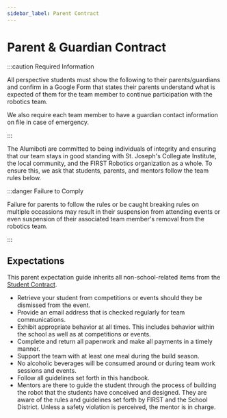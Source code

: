 ```yaml
---
sidebar_label: Parent Contract
---
```


# Parent & Guardian Contract

:::caution Required Information

All perspective students must show the following to their parents/guardians and confirm in a Google Form that states their parents understand what is expected of them for the team member to continue participation with the robotics team.

We also require each team member to have a guardian contact information on file in case of emergency.

:::

The Alumiboti are committed to being individuals of integrity and ensuring that our team stays in good standing with St. Joseph's Collegiate Institute, the local community, and the FIRST Robotics organization as a whole. To ensure this, we ask that students, parents, and mentors follow the team rules below.

:::danger Failure to Comply

Failure for parents to follow the rules or be caught breaking rules on multiple occassions may result in their suspension from attending events or even suspension of their associated team member's removal from the robotics team.

:::

## Expectations

This parent expectation guide inherits all non-school-related items from the [Student Contract](./student-contract).

- Retrieve your student from competitions or events should they be dismissed from the event.
- Provide an email address that is checked regularly for team communications.
- Exhibit appropriate behavior at all times. This includes behavior within the school as well as at
competitions or events.
- Complete and return all paperwork and make all payments in a timely manner.
- Support the team with at least one meal during the build season.
- No alcoholic beverages will be consumed around or during team work sessions and events.
- Follow all guidelines set forth in this handbook.
- Mentors are there to guide the student through the process of building the robot that the
students have conceived and designed. They are aware of the rules and guidelines set forth by
FIRST and the School District. Unless a safety violation is perceived, the mentor is in charge.
